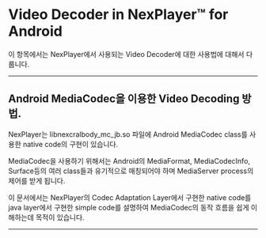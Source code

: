 # Video Decoder in NexPlayer™ for Android
이 항목에서는 NexPlayer에서 사용되는 Video Decoder에 대한 사용법에 대해서 다룹니다.
<hr />

## Android MediaCodec을 이용한 Video Decoding 방법.
NexPlayer는 libnexcralbody_mc_jb.so 파일에 Android MediaCodec class를 사용한 native code의 구현이 있습니다.

MediaCodec을 사용하기 위해서는 Android의 MediaFormat, MediaCodecInfo, Surface등의 여러 class들과 유기적으로 매칭되어야 하며 MediaServer process의 제어를 받게 됩니다.

이 문서에서는 NexPlayer의 Codec Adaptation Layer에서 구현한 native code를 java layer에서 구현한 simple code를 설명하여 MediaCodec의 동작 흐름을 쉽게 이해하는데 목적이 있습니다.
<hr />
